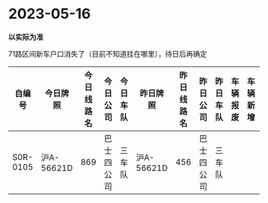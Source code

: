 # 2023-05-16

**以实际为准**

71路区间新车户口消失了（目前不知道挂在哪里），待日后再确定

| 自编号      | 今日牌照      | 今日线路名 | 今日公司  | 今日车队 | 昨日牌照      | 昨日线路名 | 昨日公司  | 昨日车队 | 车辆报废 | 车辆新增 | 线路更改  | 车队更改 | 公司更改 | 牌照更改 |   |   |   |
|----------|-----------|-------|-------|------|-----------|-------|-------|------|------|------|-------|------|------|------|---|---|---|
| S0R-0105 | 沪A-56621D | 869   | 巴士四公司 | 三车队  | 沪A-56621D | 456   | 巴士四公司 | 三车队  |      |      | 3线路更改 |
